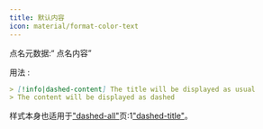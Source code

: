 ```yaml
---
title: 默认内容
icon: material/format-color-text
---
```


点名元数据:“ 点名内容”

用法 :
```md
> [!info|dashed-content] The title will be displayed as usual
> The content will be displayed as dashed
```

样式本身也适用于["dashed-all"](../combined-styling/page-20.md)页:1["dashed-title"](../title-styling/page-20.md)。